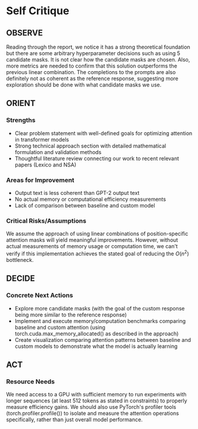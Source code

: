 # Self Critique

## **OBSERVE**

Reading through the report, we notice it has a strong theoretical foundation but there are some arbitrary hyperparameter decisions such as using 5 candidate masks. It is not clear how the candidate masks are chosen. Also, more metrics are needed to confirm that this solution outperforms the previous linear combination. The completions to the prompts are also definitely not as coherent as the reference response, suggesting more exploration should be done with what candidate masks we use.

## **ORIENT**

### Strengths

- Clear problem statement with well-defined goals for optimizing attention in transformer models
- Strong technical approach section with detailed mathematical formulation and validation methods
- Thoughtful literature review connecting our work to recent relevant papers (Lexico and NSA)

### Areas for Improvement

- Output text is less coherent than GPT-2 output text
- No actual memory or computational efficiency measurements
- Lack of comparison between baseline and custom model

### Critical Risks/Assumptions

We assume the approach of using linear combinations of position-specific attention masks will yield meaningful improvements. However, without actual measurements of memory usage or computation time, we can't verify if this implementation achieves the stated goal of reducing the $O(n^2)$ bottleneck.

## **DECIDE**

### Concrete Next Actions

- Explore more candidate masks (with the goal of the custom response being more similar to the reference response)
- Implement and execute memory/computation benchmarks comparing baseline and custom attention (using torch.cuda.max_memory_allocated() as described in the approach)
- Create visualization comparing attention patterns between baseline and custom models to demonstrate what the model is actually learning

## **ACT**

### Resource Needs

We need access to a GPU with sufficient memory to run experiments with longer sequences (at least 512 tokens as stated in constraints) to properly measure efficiency gains. We should also use PyTorch's profiler tools (torch.profiler.profile()) to isolate and measure the attention operations specifically, rather than just overall model performance.
